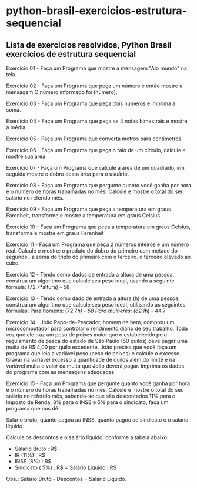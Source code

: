 # python-brasil-exercicios-estrutura-sequencial

## Lista de exercícios resolvidos, Python Brasil exercícios de estrutura sequencial

Exercício 01 - Faça um Programa que mostre a mensagem "Alo mundo" na tela.

Exercício 02 - Faça um Programa que peça um número e então mostre a mensagem O número informado foi (número).

Exercício 03 - Faça um Programa que peça dois números e imprima a soma.

Exercício 04 - Faça um Programa que peça as 4 notas bimestrais e mostre a média

Exercício 05 - Faça um Programa que converta metros para centímetros

Exercício 06 - Faça um Programa que peça o raio de um círculo, calcule e mostre sua área

Exercício 07 - Faça um Programa que calcule a área de um quadrado, em seguida mostre o dobro desta área para o usuário.

Exercício 08 - Faça um Programa que pergunte quanto você ganha por hora e o número de horas trabalhadas no mês. Calcule e mostre o total do seu salário no referido mês.

Exercício 09 - Faça um Programa que peça a temperatura em graus Farenheit, transforme e mostre a temperatura em graus Celsius.

Exercício 10 - Faça um Programa que peça a temperatura em graus Celsius, transforme e mostre em graus Farenheit

Exercício 11 - Faça um Programa que peça 2 números inteiros e um número real. Calcule e mostre: o produto do dobro do primeiro com metade do segundo . a soma do triplo do primeiro com o terceiro. o terceiro elevado ao cubo.

Exercício 12 - Tendo como dados de entrada a altura de uma pessoa, construa um algoritmo que calcule seu peso ideal, usando a seguinte fórmula: (72.7*altura) - 58

Exercício 13 - Tendo como dado de entrada a altura (h) de uma pessoa, construa um algoritmo que calcule seu peso ideal, utilizando as seguintes fórmulas: Para homens: (72.7*h) - 58 Para mulheres: (62.1*h) - 44.7

Exercício 14 - João Papo-de-Pescador, homem de bem, comprou um microcomputador para controlar o rendimento diário de seu trabalho. Toda vez que ele traz um peso de peixes maior que o estabelecido pelo regulamento de pesca do estado de São Paulo (50 quilos) deve pagar uma multa de R$ 4,00 por quilo excedente. João precisa que você faça um programa que leia a variável peso (peso de peixes) e calcule o excesso. Gravar na variável excesso a quantidade de quilos além do limite e na variável multa o valor da multa que João deverá pagar. Imprima os dados do programa com as mensagens adequadas.

Exercício 15 - Faça um Programa que pergunte quanto você ganha por hora e o número de horas trabalhadas no mês. Calcule e mostre o total do seu salário no referido mês, sabendo-se que são descontados 11% para o Imposto de Renda, 8% para o INSS e 5% para o sindicato, faça um programa que nos dê:

Salário bruto, quanto pagou ao INSS, quanto pagou ao sindicato e o salário líquido.

Calcule os descontos e o salário líquido, conforme a tabela abaixo:

- Salário Bruto : R$
- IR (11%) : R$
- INSS (8%) : R$
- Sindicato ( 5%) : R$
= Salário Liquido : R$

Obs.: Salário Bruto - Descontos = Salário Líquido. 
